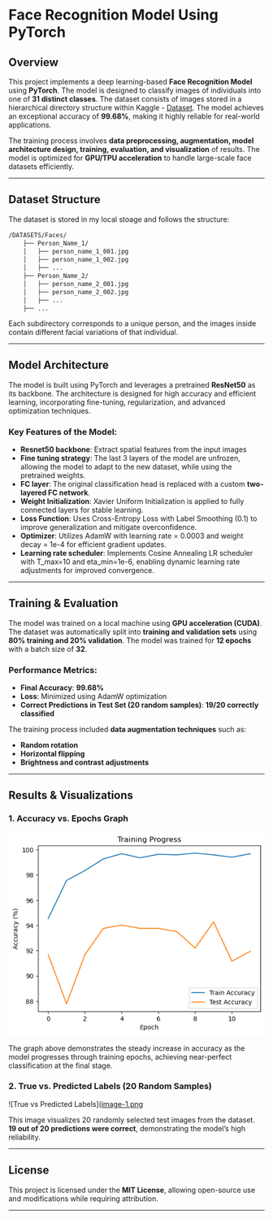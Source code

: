 # Face Recognition Model Using PyTorch

## Overview
This project implements a deep learning-based **Face Recognition Model** using **PyTorch**. The model is designed to classify images of individuals into one of **31 distinct classes**. The dataset consists of images stored in a hierarchical directory structure within Kaggle - [Dataset](https://www.kaggle.com/datasets/vasukipatel/face-recognition-dataset). The model achieves an exceptional accuracy of **99.68%**, making it highly reliable for real-world applications.

The training process involves **data preprocessing, augmentation, model architecture design, training, evaluation, and visualization** of results. The model is optimized for **GPU/TPU acceleration** to handle large-scale face datasets efficiently.

---

## Dataset Structure
The dataset is stored in my local stoage and follows the structure:
```
/DATASETS/Faces/
    ├── Person_Name_1/
    │   ├── person_name_1_001.jpg
    │   ├── person_name_1_002.jpg
    │   ├── ...
    ├── Person_Name_2/
    │   ├── person_name_2_001.jpg
    │   ├── person_name_2_002.jpg
    │   ├── ...
    ├── ...
```
Each subdirectory corresponds to a unique person, and the images inside contain different facial variations of that individual.

---

## Model Architecture
The model is built using PyTorch and leverages a pretrained **ResNet50** as its backbone. The architecture is designed for high accuracy and efficient learning, incorporating fine-tuning, regularization, and advanced optimization techniques. 

### Key Features of the Model: 
- **Resnet50 backbone**: Extract spatial features from the input images
- **Fine tuning strategy**: The last 3 layers of the model are unfrozen, allowing the model to adapt to the new dataset, while using the pretrained weights.
- **FC layer**: The original classification head is replaced with a custom **two-layered FC network**.
- **Weight Initialization**: Xavier Uniform Initialization is applied to fully connected layers for stable learning. 
- **Loss Function**: Uses Cross-Entropy Loss with Label Smoothing (0.1) to improve generalization and mitigate overconfidence.
- **Optimizer**: Utilizes AdamW with learning rate = 0.0003 and weight decay = 1e-4 for efficient gradient updates.
- **Learning rate scheduler**:  Implements Cosine Annealing LR scheduler with T_max=10 and eta_min=1e-6, enabling dynamic learning rate adjustments for improved convergence.

---

## Training & Evaluation
The model was trained on a local machine using **GPU acceleration (CUDA)**. The dataset was automatically split into **training and validation sets** using **80% training and 20% validation**. The model was trained for **12 epochs** with a batch size of **32**.

### **Performance Metrics:**
- **Final Accuracy**: **99.68%**
- **Loss**: Minimized using AdamW optimization
- **Correct Predictions in Test Set (20 random samples)**: **19/20 correctly classified**

The training process included **data augmentation techniques** such as:
- **Random rotation**
- **Horizontal flipping**
- **Brightness and contrast adjustments**

---

## Results & Visualizations
### **1. Accuracy vs. Epochs Graph**
![Accuracy-epoch](https://github.com/harshad-k-135/face-recognition/blob/main/output.png?raw=true)

The graph above demonstrates the steady increase in accuracy as the model progresses through training epochs, achieving near-perfect classification at the final stage.

### **2. True vs. Predicted Labels (20 Random Samples)**
![True vs Predicted Labels]([image-1.png](https://github.com/harshad-k-135/face-recognition/blob/main/pred.png?raw=true)

This image visualizes 20 randomly selected test images from the dataset. **19 out of 20 predictions were correct**, demonstrating the model’s high reliability.

---

## License
This project is licensed under the **MIT License**, allowing open-source use and modifications while requiring attribution.

---
